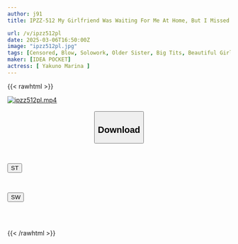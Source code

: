 ```yaml
---
author: j91
title: IPZZ-512 My Girlfriend Was Waiting For Me At Home, But I Missed The Last Train And Ended Up Staying Over At A Junior Female Employee's House... I Was So Excited By Her No-panties, No-bra Loungewear That I Fucked Her All Night Long... Marina Yakuno

url: /v/ipzz512pl
date: 2025-03-06T16:50:00Z
image: "ipzz512pl.jpg"
tags: [Censored, Blow, Solowork, Older Sister, Big Tits, Beautiful Girl, Cuckold	]
maker: [IDEA POCKET]
actress: [ Yakuno Marina ]
---
```



{{< rawhtml >}}

<div class="video" data-videoid="2r4Rqjev6zHZyWx">
    <a href="javascript:;">
        <img src="/v/ipzz512pl/ipzz512pl.jpg" width="WIDTH" height="HEIGHT" alt="ipzz512pl.mp4" loading="lazy">
    </a>
</div>

<script type="text/javascript" src="https://j91.asia/asset/on-demand-st.js"></script>

<br>
  <link rel="stylesheet" href="https://j91.asia/asset/bs5.css">
  
  <center>
  <button class="btn btn-primary" type="button" data-bs-toggle="collapse" data-bs-target=".multi-collapse" aria-expanded="false" aria-controls="multiCollapseExample1 multiCollapseExample2"><h2>Download</h2></button></center>
</p>
<div class="row">
  <div class="col">
    <div class="collapse multi-collapse" id="multiCollapseExample1">
      <div class="card card-body">
	      	      <br>
<div class="buttons">  
<p><a href="/v/ipzz512pl/st.html" target="_blank"><button class="btn-hover color-3"><i class="fa fa-download"></i> ST</button></a></p></div>
    </div>
  </div>
</div>
  <div class="col">
    <div class="collapse multi-collapse" id="multiCollapseExample2">
      <div class="card card-body">
	      <br>
<div class="buttons">
<p><a href="/v/ipzz512pl/sw.html" target="_blank"><button class="btn-hover color-2"><i class="fa fa-download"></i> SW</button></a></p></div>
<br><br>
      </div>
    </div>
  </div>
</div>

{{< /rawhtml >}}